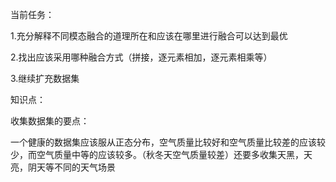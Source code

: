 当前任务：

1.充分解释不同模态融合的道理所在和应该在哪里进行融合可以达到最优

2.找出应该采用哪种融合方式（拼接，逐元素相加，逐元素相乘等）

3.继续扩充数据集

知识点：

收集数据集的要点：

一个健康的数据集应该服从正态分布，空气质量比较好和空气质量比较差的应该较少，而空气质量中等的应该较多。（秋冬天空气质量较差）还要多收集天黑，天亮，阴天等不同的天气场景

